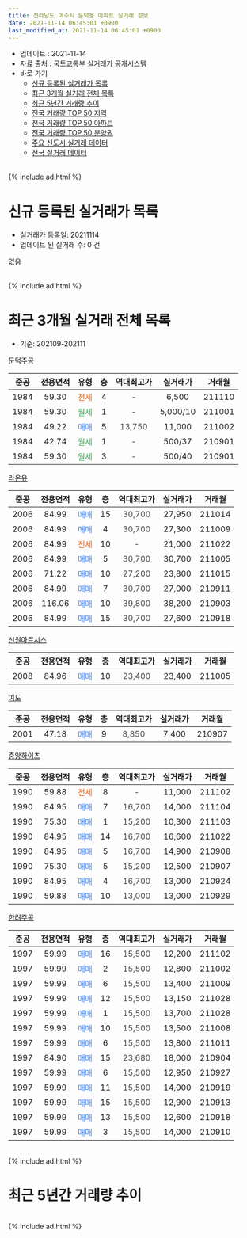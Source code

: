 ```yaml
---
title: 전라남도 여수시 둔덕동 아파트 실거래 정보
date: 2021-11-14 06:45:01 +0900
last_modified_at: 2021-11-14 06:45:01 +0900
---
```


* 업데이트 : 2021-11-14
* 자료 출처 : [국토교통부 실거래가 공개시스템](http://rt.molit.go.kr)
* 바로 가기
    * [신규 등록된 실거래가 목록](#신규-등록된-실거래가-목록)
    * [최근 3개월 실거래 전체 목록](#최근-3개월-실거래-전체-목록)
    * [최근 5년간 거래량 추이](#최근-5년간-거래량-추이)
    * [전국 거래량 TOP 50 지역](https://inasie.github.io/apt-trade-info/최근-3개월-전국에서-가장-거래가-많이-발생한-지역)
    * [전국 거래량 TOP 50 아파트](https://inasie.github.io/apt-trade-info/최근-3개월-전국에서-가장-거래가-많이-발생한-아파트)
    * [전국 거래량 TOP 50 분양권](https://inasie.github.io/apt-trade-info/최근-3개월-전국에서-가장-거래가-많이-발생한-분양권)
    * [주요 신도시 실거래 데이터](https://inasie.github.io/apt-trade-info/주요-신도시)
    * [전국 실거래 데이터](https://inasie.github.io/apt-trade-info/전국)
<br>
{% include ad.html %}
<br>

# 신규 등록된 실거래가 목록
* 실거래가 등록일: 20211114
* 업데이트 된 실거래 수: 0 건

없음

<br>
{% include ad.html %}
<br>

# 최근 3개월 실거래 전체 목록
* 기준: 202109-202111


[둔덕주공](https://search.naver.com/search.naver?query=%EC%A0%84%EB%9D%BC%EB%82%A8%EB%8F%84+%EC%97%AC%EC%88%98%EC%8B%9C+%EB%91%94%EB%8D%95%EB%8F%99+%EB%91%94%EB%8D%95%EC%A3%BC%EA%B3%B5)

|준공|전용면적|유형|층|역대최고가|실거래가|거래월|
|:---:|:---:|:---:|:---:|:---:|:---:|:---:|
|1984|59.30|<span style="color:#ff5a00">전세</span>|4|<span style="color:#444444">-</span>|6,500|211110|
|1984|59.30|<span style="color:#34a853">월세</span>|1|<span style="color:#444444">-</span>|5,000/10|211001|
|1984|49.22|<span style="color:#4285f3">매매</span>|5|<span style="color:#444444">13,750</span>|11,000|211002|
|1984|42.74|<span style="color:#34a853">월세</span>|1|<span style="color:#444444">-</span>|500/37|210901|
|1984|59.30|<span style="color:#34a853">월세</span>|3|<span style="color:#444444">-</span>|500/40|210901|

[라온유](https://search.naver.com/search.naver?query=%EC%A0%84%EB%9D%BC%EB%82%A8%EB%8F%84+%EC%97%AC%EC%88%98%EC%8B%9C+%EB%91%94%EB%8D%95%EB%8F%99+%EB%9D%BC%EC%98%A8%EC%9C%A0)

|준공|전용면적|유형|층|역대최고가|실거래가|거래월|
|:---:|:---:|:---:|:---:|:---:|:---:|:---:|
|2006|84.99|<span style="color:#4285f3">매매</span>|15|<span style="color:#444444">30,700</span>|27,950|211014|
|2006|84.99|<span style="color:#4285f3">매매</span>|4|<span style="color:#444444">30,700</span>|27,300|211009|
|2006|84.99|<span style="color:#ff5a00">전세</span>|10|<span style="color:#444444">-</span>|21,000|211022|
|2006|84.99|<span style="color:#4285f3">매매</span>|5|<span style="color:#444444">30,700</span>|30,700|211005|
|2006|71.22|<span style="color:#4285f3">매매</span>|10|<span style="color:#444444">27,200</span>|23,800|211015|
|2006|84.99|<span style="color:#4285f3">매매</span>|7|<span style="color:#444444">30,700</span>|27,000|210911|
|2006|116.06|<span style="color:#4285f3">매매</span>|10|<span style="color:#444444">39,800</span>|38,200|210903|
|2006|84.99|<span style="color:#4285f3">매매</span>|15|<span style="color:#444444">30,700</span>|27,600|210918|

[신원아르시스](https://search.naver.com/search.naver?query=%EC%A0%84%EB%9D%BC%EB%82%A8%EB%8F%84+%EC%97%AC%EC%88%98%EC%8B%9C+%EB%91%94%EB%8D%95%EB%8F%99+%EC%8B%A0%EC%9B%90%EC%95%84%EB%A5%B4%EC%8B%9C%EC%8A%A4)

|준공|전용면적|유형|층|역대최고가|실거래가|거래월|
|:---:|:---:|:---:|:---:|:---:|:---:|:---:|
|2008|84.96|<span style="color:#4285f3">매매</span>|10|<span style="color:#444444">23,400</span>|23,400|211005|

[여도](https://search.naver.com/search.naver?query=%EC%A0%84%EB%9D%BC%EB%82%A8%EB%8F%84+%EC%97%AC%EC%88%98%EC%8B%9C+%EB%91%94%EB%8D%95%EB%8F%99+%EC%97%AC%EB%8F%84)

|준공|전용면적|유형|층|역대최고가|실거래가|거래월|
|:---:|:---:|:---:|:---:|:---:|:---:|:---:|
|2001|47.18|<span style="color:#4285f3">매매</span>|9|<span style="color:#444444">8,850</span>|7,400|210907|

[중앙하이츠](https://search.naver.com/search.naver?query=%EC%A0%84%EB%9D%BC%EB%82%A8%EB%8F%84+%EC%97%AC%EC%88%98%EC%8B%9C+%EB%91%94%EB%8D%95%EB%8F%99+%EC%A4%91%EC%95%99%ED%95%98%EC%9D%B4%EC%B8%A0)

|준공|전용면적|유형|층|역대최고가|실거래가|거래월|
|:---:|:---:|:---:|:---:|:---:|:---:|:---:|
|1990|59.88|<span style="color:#ff5a00">전세</span>|8|<span style="color:#444444">-</span>|11,000|211102|
|1990|84.95|<span style="color:#4285f3">매매</span>|7|<span style="color:#444444">16,700</span>|14,000|211104|
|1990|75.30|<span style="color:#4285f3">매매</span>|1|<span style="color:#444444">15,200</span>|10,300|211103|
|1990|84.95|<span style="color:#4285f3">매매</span>|14|<span style="color:#444444">16,700</span>|16,600|211022|
|1990|84.95|<span style="color:#4285f3">매매</span>|5|<span style="color:#444444">16,700</span>|14,900|210908|
|1990|75.30|<span style="color:#4285f3">매매</span>|5|<span style="color:#444444">15,200</span>|12,500|210907|
|1990|84.95|<span style="color:#4285f3">매매</span>|4|<span style="color:#444444">16,700</span>|13,000|210924|
|1990|59.88|<span style="color:#4285f3">매매</span>|10|<span style="color:#444444">13,000</span>|13,000|210929|

[한려주공](https://search.naver.com/search.naver?query=%EC%A0%84%EB%9D%BC%EB%82%A8%EB%8F%84+%EC%97%AC%EC%88%98%EC%8B%9C+%EB%91%94%EB%8D%95%EB%8F%99+%ED%95%9C%EB%A0%A4%EC%A3%BC%EA%B3%B5)

|준공|전용면적|유형|층|역대최고가|실거래가|거래월|
|:---:|:---:|:---:|:---:|:---:|:---:|:---:|
|1997|59.99|<span style="color:#4285f3">매매</span>|16|<span style="color:#444444">15,500</span>|12,200|211102|
|1997|59.99|<span style="color:#4285f3">매매</span>|2|<span style="color:#444444">15,500</span>|12,800|211002|
|1997|59.99|<span style="color:#4285f3">매매</span>|6|<span style="color:#444444">15,500</span>|13,400|211009|
|1997|59.99|<span style="color:#4285f3">매매</span>|12|<span style="color:#444444">15,500</span>|13,150|211028|
|1997|59.99|<span style="color:#4285f3">매매</span>|1|<span style="color:#444444">15,500</span>|13,700|211028|
|1997|59.99|<span style="color:#4285f3">매매</span>|10|<span style="color:#444444">15,500</span>|13,500|211008|
|1997|59.99|<span style="color:#4285f3">매매</span>|6|<span style="color:#444444">15,500</span>|13,800|211011|
|1997|84.90|<span style="color:#4285f3">매매</span>|15|<span style="color:#444444">23,680</span>|18,000|210904|
|1997|59.99|<span style="color:#4285f3">매매</span>|6|<span style="color:#444444">15,500</span>|12,950|210927|
|1997|59.99|<span style="color:#4285f3">매매</span>|11|<span style="color:#444444">15,500</span>|14,000|210919|
|1997|59.99|<span style="color:#4285f3">매매</span>|15|<span style="color:#444444">15,500</span>|12,900|210913|
|1997|59.99|<span style="color:#4285f3">매매</span>|13|<span style="color:#444444">15,500</span>|12,600|210918|
|1997|59.99|<span style="color:#4285f3">매매</span>|3|<span style="color:#444444">15,500</span>|14,000|210910|


<br>
{% include ad.html %}
<br>

# 최근 5년간 거래량 추이


<div style="width:100%;">
    <canvas id="deal_progress" height="200"></canvas>
</div>

<script>
new Chart(document.getElementById("deal_progress"), {
    type: 'line',
    data: {
        labels: ['201611','201612','201701','201702','201703','201704','201705','201706','201707','201708','201709','201710','201711','201712','201801','201802','201803','201804','201805','201806','201807','201808','201809','201810','201811','201812','201901','201902','201903','201904','201905','201906','201907','201908','201909','201910','201911','201912','202001','202002','202003','202004','202005','202006','202007','202008','202009','202010','202011','202012','202101','202102','202103','202104','202105','202106','202107','202108','202109','202110','202111'],
        datasets: [{
            label: '매매',
            pointRadius: 1,
            data: [19, 16, 20, 22, 24, 21, 25, 33, 17, 29, 40, 22, 22, 22, 23, 27, 25, 18, 20, 18, 11, 16, 14, 11, 21, 14, 17, 26, 27, 19, 17, 20, 17, 14, 23, 24, 19, 21, 17, 32, 18, 19, 19, 20, 19, 16, 19, 15, 20, 17, 15, 17, 19, 22, 25, 16, 15, 18, 14, 13, 3],
            borderColor: "rgba(255, 201, 14, 1)",
            backgroundColor: "rgba(255, 201, 14, 0.5)",
            fill: false,
            lineTension: 0
        },{
            label: '전월세',
            pointRadius: 1,
            data: [1, 6, 4, 4, 7, 4, 4, 6, 7, 8, 5, 4, 4, 6, 4, 4, 8, 4, 5, 3, 1, 3, 0, 4, 2, 2, 4, 2, 1, 2, 1, 1, 3, 4, 3, 2, 5, 2, 0, 3, 3, 0, 1, 3, 4, 1, 5, 3, 3, 5, 4, 3, 3, 10, 12, 5, 1, 9, 2, 2, 2],
            borderColor: "rgba(0, 141, 185, 1)",
            backgroundColor: "rgba(0, 141, 185, 0.5)",
            fill: false,
            lineTension: 0
        }
        ]
    },
    options: {
        responsive: true,
        title: {
            display: false
        },
        tooltips: {
            mode: 'index',
            intersect: false
        },
        hover: {
            mode: 'nearest',
            intersect: true
        },
        scales: {
            xAxes: [{
                display: true,
                scaleLabel: {
                    display: true,
                    labelString: '년/월'
                }
            }],
            yAxes: [{
                display: true,
                ticks: {
                    suggestedMin: 0,
                },
                scaleLabel: {
                    display: true,
                    labelString: '실거래 수'
                }
            }]
        }
    }
});

</script>


<br>
{% include ad.html %}
<br>

